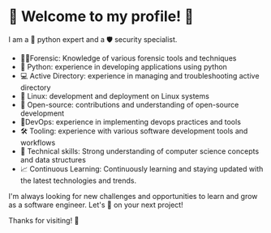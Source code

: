 # 🔐 Welcome to my profile! 🚀

I am a 🔑 python expert and a 🛡️ security specialist. 

- 🕵️‍♂️Forensic: Knowledge of various forensic tools and techniques
- 🐍 Python: experience in developing applications using python
- 💻 Active Directory: experience in managing and troubleshooting active directory
- 🐧 Linux: development and deployment on Linux systems
- 🌟 Open-source: contributions and understanding of open-source development
- 🚀DevOps: experience in implementing devops practices and tools
- 🛠️ Tooling: experience with various software development tools and workflows
- 🧰 Technical skills: Strong understanding of computer science concepts and data structures
- 📈 Continuous Learning: Continuously learning and staying updated with the latest technologies and trends.

I'm always looking for new challenges and opportunities to learn and grow as a software engineer. Let's 🤝 on your next project!

Thanks for visiting! 🙏
